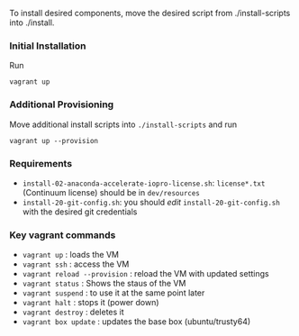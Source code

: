 To install desired components, move the desired script from ./install-scripts into ./install. 

### Initial Installation
Run 

    vagrant up

### Additional Provisioning
Move additional install scripts into `./install-scripts` and run

    vagrant up --provision

### Requirements

- `install-02-anaconda-accelerate-iopro-license.sh`: `license*.txt` (Continuum license) should be in `dev/resources`
- `install-20-git-config.sh`: you should *edit* `install-20-git-config.sh` with the desired git credentials


### Key vagrant commands

- `vagrant up` : loads the VM 
- `vagrant ssh` : access the VM 
- `vagrant reload --provision` : reload the VM with updated settings 
- `vagrant status` : Shows the staus of the VM 
- `vagrant suspend` : to use it at the same point later 
- `vagrant halt` : stops it (power down) 
- `vagrant destroy` : deletes it
- `vagrant box update` : updates the base box (ubuntu/trusty64)